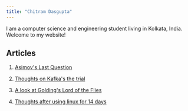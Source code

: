 ```yaml
---
title: "Chitram Dasgupta"
---
```


I am a computer science and engineering student living in Kolkata, India.
Welcome to my website!

## Articles

1. [Asimov's Last Question](articles/last-question.html)

2. [Thoughts on Kafka's the trial](articles/the-trial.html)

3. [A look at Golding's Lord of the Flies](articles/lord-of-the-flies.html)

4. [Thoughts after using linux for 14 days](articles/linux-for-14-days.html)

